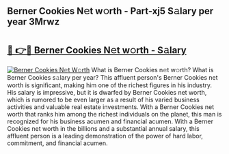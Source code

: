 ## Berner Cookies N𝚎t w𝚘rth - Part-xj5 S𝚊lary per year 3Mrwz

# <h2><a href="http://gc0cfmc.nevu.top/?p=Berner+Cookies">🔗 👉🔴 Berner Cookies N𝚎t w𝚘rth - S𝚊lary</a></h2>

[![Berner Cookies N𝚎t W𝚘rth](https://i.imgur.com/Oavwk0R.jpeg)](http://gc0cfmc.nevu.top/?p=Berner+Cookies)
What is Berner Cookies n𝚎t w𝚘rth? What is Berner Cookies s𝚊lary per year?
This affluent person's Berner Cookies net worth is significant, making him one of the richest figures in his industry. His salary is impressive, but it is dwarfed by Berner Cookies net worth, which is rumored to be even larger as a result of his varied business activities and valuable real estate investments. With a Berner Cookies net worth that ranks him among the richest individuals on the planet, this man is recognized for his business acumen and financial acumen. With a Berner Cookies net worth in the billions and a substantial annual salary, this affluent person is a leading demonstration of the power of hard labor, commitment, and financial acumen.
